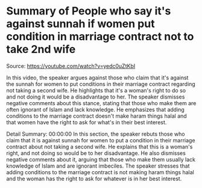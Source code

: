 # Summary of People who say it's against sunnah if women put condition in marriage contract not to take 2nd wife

Source: https://youtube.com/watch?v=yedc0uZtKbI

In this video, the speaker argues against those who claim that it's against the sunnah for women to put conditions in their marriage contract regarding not taking a second wife. He highlights that it's a woman's right to do so and not doing it would be a disadvantage to her. The speaker dismisses negative comments about this stance, stating that those who make them are often ignorant of Islam and lack knowledge. He emphasizes that adding conditions to the marriage contract doesn't make haram things halal and that women have the right to ask for what's in their best interest.

Detail Summary: 
00:00:00
In this section, the speaker rebuts those who claim that it is against sunnah for women to put a condition in their marriage contract about not taking a second wife. He explains that this is a woman's right, and not doing so would be to her disadvantage. He also dismisses negative comments about it, arguing that those who make them usually lack knowledge of Islam and are ignorant imbeciles. The speaker stresses that adding conditions to the marriage contract is not making haram things halal and the woman has the right to ask for whatever is in her best interest.

